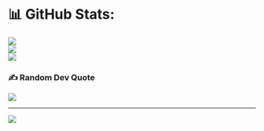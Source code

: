 # 📊 GitHub Stats:
![](https://github-readme-stats.vercel.app/api?username=joysendeveloper&theme=dark&hide_border=false&include_all_commits=false&count_private=false)<br/>
![](https://github-readme-streak-stats.herokuapp.com/?user=joysendeveloper&theme=dark&hide_border=false)<br/>
![](https://github-readme-stats.vercel.app/api/top-langs/?username=joysendeveloper&theme=dark&hide_border=false&include_all_commits=false&count_private=false&layout=compact)

### ✍️ Random Dev Quote
![](https://quotes-github-readme.vercel.app/api?type=horizontal&theme=radical)

---
[![](https://visitcount.itsvg.in/api?id=joysendeveloper&icon=0&color=0)](https://visitcount.itsvg.in)

<!-- Proudly created with GPRM ( https://gprm.itsvg.in ) -->
